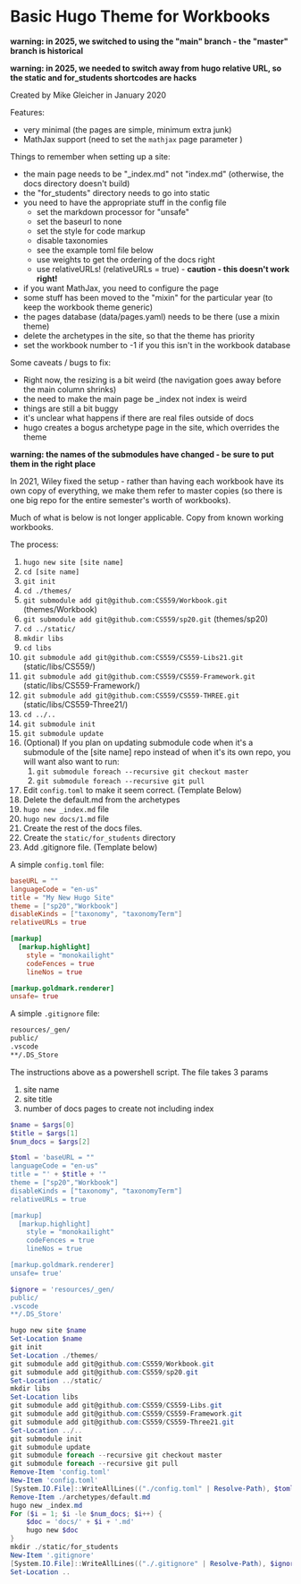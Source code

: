 # Basic Hugo Theme for Workbooks

**warning: in 2025, we switched to using the "main" branch - the "master" branch is historical**

**warning: in 2025, we needed to switch away from hugo relative URL, so the static and for_students shortcodes are hacks**

Created by Mike Gleicher in January 2020

Features:

- very minimal (the pages are simple, minimum extra junk)
- MathJax support (need to set the `mathjax` page parameter )

Things to remember when setting up a site:

- the main page needs to be "\_index.md" not "index.md" (otherwise, the docs directory doesn't build)
- the "for_students" directory needs to go into static
- you need to have the appropriate stuff in the config file
  - set the markdown processor for "unsafe"
  - set the baseurl to none
  - set the style for code markup
  - disable taxonomies
  - see the example toml file below
  - use weights to get the ordering of the docs right
  - use relativeURLs! (relativeURLs = true) - **caution - this doesn't work right!**
- if you want MathJax, you need to configure the page
- some stuff has been moved to the "mixin" for the particular year (to keep the workbook theme generic)
- the pages database (data/pages.yaml) needs to be there (use a mixin theme)
- delete the archetypes in the site, so that the theme has priority
- set the workbook number to -1 if you this isn't in the workbook database

Some caveats / bugs to fix:

- Right now, the resizing is a bit weird (the navigation goes away before the main column shrinks)
- the need to make the main page be \_index not index is weird
- things are still a bit buggy
- it's unclear what happens if there are real files outside of docs
- hugo creates a bogus archetype page in the site, which overrides the theme

**warning: the names of the submodules have changed - be sure to put them in the right place**

In 2021, Wiley fixed the setup - rather than having each workbook have its own copy 
of everything, we make them refer to master copies (so there is one big repo for the
entire semester's worth of workbooks).

Much of what is below is not longer applicable. Copy from known working workbooks.


The process:

1. `hugo new site [site name]`
2. `cd [site name]`
3. `git init`
4. `cd ./themes/`
5. `git submodule add git@github.com:CS559/Workbook.git` (themes/Workbook)
6. `git submodule add git@github.com:CS559/sp20.git` (themes/sp20)
7. `cd ../static/`
8. `mkdir libs`
9. `cd libs`
10. `git submodule add git@github.com:CS559/CS559-Libs21.git` (static/libs/CS559/)
11. `git submodule add git@github.com:CS559/CS559-Framework.git` (static/libs/CS559-Framework/)
12. `git submodule add git@github.com:CS559/CS559-THREE.git` (static/libs/CS559-Three21/)
13. `cd ../..`
14. `git submodule init`
15. `git submodule update`
16. (Optional) If you plan on updating submodule code when it's a submodule of the [site name] repo instead of when it's its own repo, you will want also want to run:
    1. `git submodule foreach --recursive git checkout master`
    2. `git submodule foreach --recursive git pull`
17. Edit `config.toml` to make it seem correct. (Template Below)
18. Delete the default.md from the archetypes
19. `hugo new _index.md` file
20. `hugo new docs/1.md` file
21. Create the rest of the docs files.
22. Create the `static/for_students` directory
23. Add .gitignore file. (Template below)

A simple `config.toml` file:

```toml
baseURL = ""
languageCode = "en-us"
title = "My New Hugo Site"
theme = ["sp20","Workbook"]
disableKinds = ["taxonomy", "taxonomyTerm"]
relativeURLs = true

[markup]
  [markup.highlight]
    style = "monokailight"
    codeFences = true
    lineNos = true

[markup.goldmark.renderer]
unsafe= true
```

A simple `.gitignore` file:

```txt
resources/_gen/
public/
.vscode
**/.DS_Store
```

The instructions above as a powershell script.
The file takes 3 params

1. site name
2. site title
3. number of docs pages to create not including index

```ps1
$name = $args[0]
$title = $args[1]
$num_docs = $args[2]

$toml = 'baseURL = ""
languageCode = "en-us"
title = "' + $title + '"
theme = ["sp20","Workbook"]
disableKinds = ["taxonomy", "taxonomyTerm"]
relativeURLs = true

[markup]
  [markup.highlight]
    style = "monokailight"
    codeFences = true
    lineNos = true

[markup.goldmark.renderer]
unsafe= true'

$ignore = 'resources/_gen/
public/
.vscode
**/.DS_Store'

hugo new site $name
Set-Location $name
git init
Set-Location ./themes/
git submodule add git@github.com:CS559/Workbook.git
git submodule add git@github.com:CS559/sp20.git
Set-Location ../static/
mkdir libs
Set-Location libs
git submodule add git@github.com:CS559/CS559-Libs.git
git submodule add git@github.com:CS559/CS559-Framework.git
git submodule add git@github.com:CS559/CS559-Three21.git
Set-Location ../..
git submodule init
git submodule update
git submodule foreach --recursive git checkout master
git submodule foreach --recursive git pull
Remove-Item 'config.toml'
New-Item 'config.toml'
[System.IO.File]::WriteAllLines(("./config.toml" | Resolve-Path), $toml)
Remove-Item ./archetypes/default.md
hugo new _index.md
For ($i = 1; $i -le $num_docs; $i++) {
    $doc = 'docs/' + $i + '.md'
    hugo new $doc
}
mkdir ./static/for_students
New-Item '.gitignore'
[System.IO.File]::WriteAllLines(("./.gitignore" | Resolve-Path), $ignore)
Set-Location ..
```
